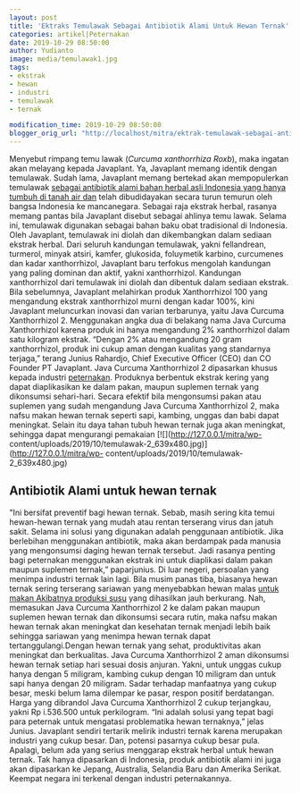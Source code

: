 ```yaml
---
layout: post
title: 'Ektraks Temulawak Sebagai Antibiotik Alami Untuk Hewan Ternak'
categories: artikel|Peternakan
date: 2019-10-29 08:50:00
author: Yudianto
image: media/temulawak1.jpg
tags:
- ekstrak
- hewan
- industri
- temulawak
- ternak

modification_time: 2019-10-29 08:50:00
blogger_orig_url: "http://localhost/mitra/ektrak-temulawak-sebagai-antibiotik.html"
---
```


Menyebut rimpang temu lawak (_Curcuma xanthorrhiza Roxb_), maka ingatan akan
melayang kepada Javaplant. Ya, Javaplant memang identik dengan temulawak.
Sudah lama, Javaplant memang bertekad akan mempopulerkan temulawak [sebagai
antibiotik alami bahan herbal asli Indonesia yang hanya tumbuh di tanah air
dan](http://127.0.0.1/mitra/air-rebusan-daun-saga-obat-hepatitis.html) telah
dibudidayakan secara turun temurun oleh bangsa Indonesia ke mancanegara.
Sebagai raja ekstrak herbal, rasanya memang pantas bila Javaplant disebut
sebagai ahlinya temu lawak. Selama ini, temulawak digunakan sebagai bahan baku
obat tradisional di Indonesia. Oleh Javaplant, temulawak ini diolah dan
dikembangkan dalam sediaan ekstrak herbal. Dari seluruh kandungan temulawak,
yakni fellandrean, turmerol, minyak atsiri, kamfer, glukosida, foluymetik
karbino, curcumenes dan kadar xanthorrhizol, Javaplant baru terfokus mengolah
kandungan yang paling dominan dan aktif, yakni xanthorrhizol. Kandungan
xanthorrhizol dari temulawak ini diolah dan dibentuk dalam sediaan ekstrak.
Bila sebelumnya, Javaplant melahirkan produk Xanthorrhizol 100 yang mengandung
ekstrak xanthorrhizol murni dengan kadar 100%, kini Javaplant meluncurkan
inovasi dan varian terbarunya, yaitu Java Curcuma Xanthorrhizol 2. Menggunakan
angka dua di belakang nama Java Curcuma Xanthorrhizol karena produk ini hanya
mengandung 2% xanthorrhizol dalam satu kilogram ekstrak. “Dengan 2% atau
mengandung 20 gram xanthorrhizol, produk ini cukup aman dengan kualitas yang
standarnya terjaga,” terang Junius Rahardjo, Chief Executive Officer (CEO) dan
CO Founder PT Javaplant. Java Curcuma Xanthorrhizol 2 dipasarkan khusus kepada
industri [peternakan](http://127.0.0.1/mitra/peternakan "peternakan").
Produknya berbentuk ekstrak kering yang dapat diaplikasikan ke dalam pakan,
maupun suplemen ternak yang dikonsumsi sehari-hari. Secara efektif bila
mengonsumsi pakan atau suplemen yang sudah mengandung Java Curcuma
Xanthorrhizol 2, maka nafsu makan hewan ternak seperti sapi, kambing, unggas
dan babi dapat meningkat. Selain itu daya tahan tubuh hewan ternak juga akan
meningkat, sehingga dapat mengurangi pemakaian [![](http://127.0.0.1/mitra/wp-
content/uploads/2019/10/temulawak-2_639x480.jpg)](http://127.0.0.1/mitra/wp-
content/uploads/2019/10/temulawak-2_639x480.jpg)

## Antibiotik Alami untuk hewan ternak

"Ini bersifat preventif bagi hewan ternak. Sebab, masih sering kita temui
hewan-hewan ternak yang mudah atau rentan terserang virus dan jatuh sakit.
Selama ini solusi yang digunakan adalah penggunaan antibiotik. Jika berlebihan
menggunakan antibiotik, maka akan berdampak pada manusia yang mengonsumsi
daging hewan ternak tersebut. Jadi rasanya penting bagi peternakan menggunakan
ekstrak ini untuk diaplikasi dalam pakan maupun suplemen ternak,” paparjunius.
Di luar negeri, persoalan yang menimpa industri ternak lain lagi. Bila musim
panas tiba, biasanya hewan ternak sering terserang sariawan yang menyebabkan
hewan malas [untuk makan Akibatnya produksi
susu](http://127.0.0.1/mitra/manfaat-susu-kambing-etawa.html) yang dihasilkan
jauh berkurang. Nah, memasukan Java Curcuma Xanthorrhizol 2 ke dalam pakan
maupun suplemen hewan ternak dan dikonsumsi secara rutin, maka nafsu makan
hewan ternak akan meningkat dan kesehatan ternak menjadi lebih baik sehingga
sariawan yang menimpa hewan ternak dapat tertanggulangi.Dengan hewan ternak
yang sehat, produktivitas akan meningkat dan berkualitas. Java Curcuma
Xanthorrhizol 2 aman dikonsumsi hewan ternak setiap hari sesuai dosis anjuran.
Yakni, untuk unggas cukup hanya dengan 5 miligram, kambing cukup dengan 10
miligram dan untuk sapi hanya dengan 20 miligram. Sadar terhadap manfaatnya
yang cukup besar, meski belum lama dilempar ke pasar, respon positif
berdatangan. Harga yang dibrandol Java Curcuma Xanthorrhizol 2 cukup
terjangkau, yakni Rp i.536.500 untuk perkilogram. “Ini adalah solusi yang
tepat bagi para peternak untuk mengatasi problematika hewan ternaknya,” jelas
Junius. Javaplant sendiri tertarik melirik industri ternak karena merupakan
industri yang cukup besar. Dan, potensi pasarnya cukup besar pula. Apalagi,
belum ada yang serius menggarap ekstrak herbal untuk hewan ternak. Tak hanya
dipasarkan di Indonesia, produk antibiotik alami ini juga akan dipasarkan ke
Jepang, Australia, Selandia Baru dan Amerika Serikat. Keempat negara ini
terkenal dengan industri peternakannya.


